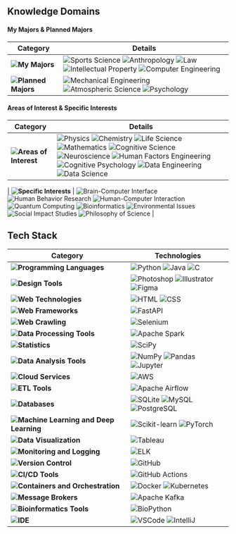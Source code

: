 ## Knowledge Domains

#### My Majors & Planned Majors

| **Category** | **Details** |
|------------|-------------|
| **![My Majors](https://img.shields.io/badge/My%20Majors-EAF4FB?style=flat-square)** | ![Sports Science](https://img.shields.io/badge/Sports%20Science-A8E1DB?style=flat-square) ![Anthropology](https://img.shields.io/badge/Anthropology-A8E1DB?style=flat-square) ![Law](https://img.shields.io/badge/Law-A8E1DB?style=flat-square) ![Intellectual Property](https://img.shields.io/badge/Intellectual%20Property-A8E1DB?style=flat-square) ![Computer Engineering](https://img.shields.io/badge/Computer%20Engineering-C1B3F2?style=flat-square) |
| **![Planned Majors](https://img.shields.io/badge/Planned%20Majors-EAF4FB?style=flat-square)** | ![Mechanical Engineering](https://img.shields.io/badge/Mechanical%20Engineering-FFCBDF?style=flat-square) ![Atmospheric Science](https://img.shields.io/badge/Atmospheric%20Science-FFCBDF?style=flat-square) ![Psychology](https://img.shields.io/badge/Psychology-FFCBDF?style=flat-square) |

#### Areas of Interest & Specific Interests

| **Category** | **Details** |
|------------|-------------|
| **![Areas of Interest](https://img.shields.io/badge/Areas%20of%20Interest-EAF4FB?style=flat-square)** | ![Physics](https://img.shields.io/badge/Physics-A8E1DB?style=flat-square) ![Chemistry](https://img.shields.io/badge/Chemistry-A8E1DB?style=flat-square) ![Life Science](https://img.shields.io/badge/Life%20Science-A8E1DB?style=flat-square) ![Mathematics](https://img.shields.io/badge/Mathematics-A8E1DB?style=flat-square) ![Cognitive Science](https://img.shields.io/badge/Cognitive%20Science-C1B3F2?style=flat-square) ![Neuroscience](https://img.shields.io/badge/Neuroscience-C1B3F2?style=flat-square) ![Human Factors Engineering](https://img.shields.io/badge/Human%20Factors%20Engineering-C1B3F2?style=flat-square) ![Cognitive Psychology](https://img.shields.io/badge/Cognitive%20Psychology-C1B3F2?style=flat-square) ![Data Engineering](https://img.shields.io/badge/Data%20Engineering-EAF4FB?style=flat-square) ![Data Science](https://img.shields.io/badge/Data%20Science-EAF4FB?style=flat-square) |

| **![Specific Interests](https://img.shields.io/badge/Specific%20Interests-EAF4FB?style=flat-square)** | ![Brain-Computer Interface](https://img.shields.io/badge/Brain--Computer%20Interface-A8E1DB?style=flat-square) ![Human Behavior Research](https://img.shields.io/badge/Human%20Behavior%20Research-C1B3F2?style=flat-square)  ![Human-Computer Interaction](https://img.shields.io/badge/Human--Computer%20Interaction-C1B3F2?style=flat-square) ![Quantum Computing](https://img.shields.io/badge/Quantum%20Computing-FFCBDF?style=flat-square) ![Bioinformatics](https://img.shields.io/badge/Bioinformatics-FFCBDF?style=flat-square) ![Environmental Issues](https://img.shields.io/badge/Environmental%20Issues-EAF4FB?style=flat-square) ![Social Impact Studies](https://img.shields.io/badge/Social%20Impact%20Studies-EAF4FB?style=flat-square) ![Philosophy of Science](https://img.shields.io/badge/Philosophy%20of%20Science-EAF4FB?style=flat-square) |



## Tech Stack

| **Category** | **Technologies** |
|--------------|-------------------|
| **![Programming Languages](https://img.shields.io/badge/Programming%20Languages-EAF4FB?style=flat-square)** | ![Python](https://img.shields.io/badge/Python-A8E1DB?style=flat-square&logo=Python&logoColor=white) ![Java](https://img.shields.io/badge/Java-C1B3F2?style=flat-square&logo=Java&logoColor=white) ![C](https://img.shields.io/badge/C-FFCBDF?style=flat-square&logo=C&logoColor=white) |
| **![Design Tools](https://img.shields.io/badge/Design%20Tools-EAF4FB?style=flat-square)** | ![Photoshop](https://img.shields.io/badge/Photoshop-A8E1DB?style=flat-square&logo=Adobe-Photoshop&logoColor=white) ![Illustrator](https://img.shields.io/badge/Illustrator-A8E1DB?style=flat-square&logo=Adobe-Illustrator&logoColor=white) ![Figma](https://img.shields.io/badge/Figma-A8E1DB?style=flat-square&logo=Figma&logoColor=white) |
| **![Web Technologies](https://img.shields.io/badge/Web%20Technologies-EAF4FB?style=flat-square)** | ![HTML](https://img.shields.io/badge/HTML-A8E1DB?style=flat-square&logo=HTML5&logoColor=white) ![CSS](https://img.shields.io/badge/CSS-A8E1DB?style=flat-square&logo=CSS3&logoColor=white) |
| **![Web Frameworks](https://img.shields.io/badge/Web%20Frameworks-EAF4FB?style=flat-square)** | ![FastAPI](https://img.shields.io/badge/FastAPI-C1B3F2?style=flat-square&logo=FastAPI&logoColor=white) |
| **![Web Crawling](https://img.shields.io/badge/Web%20Crawling-EAF4FB?style=flat-square)** | ![Selenium](https://img.shields.io/badge/Selenium-FFCBDF?style=flat-square&logo=Selenium&logoColor=white) |
| **![Data Processing Tools](https://img.shields.io/badge/Data%20Processing%20Tools-EAF4FB?style=flat-square)** | ![Apache Spark](https://img.shields.io/badge/Apache%20Spark-A8E1DB?style=flat-square&logo=Apache-Spark&logoColor=white) |
| **![Statistics](https://img.shields.io/badge/Statistics-EAF4FB?style=flat-square)** | ![SciPy](https://img.shields.io/badge/SciPy-FFCBDF?style=flat-square&logo=SciPy&logoColor=white) |
| **![Data Analysis Tools](https://img.shields.io/badge/Data%20Analysis%20Tools-EAF4FB?style=flat-square)** | ![NumPy](https://img.shields.io/badge/NumPy-A8E1DB?style=flat-square&logo=NumPy&logoColor=white) ![Pandas](https://img.shields.io/badge/Pandas-C1B3F2?style=flat-square&logo=Pandas&logoColor=white) ![Jupyter](https://img.shields.io/badge/Jupyter-A8E1DB?style=flat-square&logo=Jupyter&logoColor=white) |
| **![Cloud Services](https://img.shields.io/badge/Cloud%20Services-EAF4FB?style=flat-square)** | ![AWS](https://img.shields.io/badge/AWS-A8E1DB?style=flat-square&logo=amazonwebservices&logoColor=white) |
| **![ETL Tools](https://img.shields.io/badge/ETL%20Tools-EAF4FB?style=flat-square)** | ![Apache Airflow](https://img.shields.io/badge/Apache%20Airflow-C1B3F2?style=flat-square&logo=Apache-Airflow&logoColor=white) |
| **![Databases](https://img.shields.io/badge/Databases-EAF4FB?style=flat-square)** | ![SQLite](https://img.shields.io/badge/Sqlite-A8E1DB?style=flat-square&logo=SQLite&logoColor=white) ![MySQL](https://img.shields.io/badge/MySQL-A8E1DB?style=flat-square&logo=MySQL&logoColor=white) ![PostgreSQL](https://img.shields.io/badge/PostgreSQL-FFCBDF?style=flat-square&logo=PostgreSQL&logoColor=white) |
| **![Machine Learning and Deep Learning](https://img.shields.io/badge/Machine%20Learning%20and%20Deep%20Learning-EAF4FB?style=flat-square)** | ![Scikit-learn](https://img.shields.io/badge/Scikit--learn-FFCBDF?style=flat-square&logo=Scikit-learn&logoColor=white) ![PyTorch](https://img.shields.io/badge/PyTorch-C1B3F2?style=flat-square&logo=PyTorch&logoColor=white) |
| **![Data Visualization](https://img.shields.io/badge/Data%20Visualization-EAF4FB?style=flat-square)** | ![Tableau](https://img.shields.io/badge/Tableau-FFCBDF?style=flat-square&logo=Tableau&logoColor=white) |
| **![Monitoring and Logging](https://img.shields.io/badge/Monitoring%20and%20Logging-EAF4FB?style=flat-square)** | ![ELK](https://img.shields.io/badge/ELK-A8E1DB?style=flat-square&logo=Elastic-Stack&logoColor=white) |
| **![Version Control](https://img.shields.io/badge/Version%20Control-EAF4FB?style=flat-square)** | ![GitHub](https://img.shields.io/badge/GitHub-A8E1DB?style=flat-square&logo=GitHub&logoColor=white) |
| **![CI/CD Tools ](https://img.shields.io/badge/CI/CD%20Tools-EAF4FB?style=flat-square)** | ![GitHub Actions](https://img.shields.io/badge/GitHub%20Actions-C1B3F2?style=flat-square&logo=GitHub-Actions&logoColor=white) |
| **![Containers and Orchestration](https://img.shields.io/badge/Containers%20and%20Orchestration-EAF4FB?style=flat-square)** | ![Docker](https://img.shields.io/badge/Docker-A8E1DB?style=flat-square&logo=Docker&logoColor=white) ![Kubernetes](https://img.shields.io/badge/Kubernetes-FFCBDF?style=flat-square&logo=Kubernetes&logoColor=white) |
| **![Message Brokers](https://img.shields.io/badge/Message%20Brokers-EAF4FB?style=flat-square)** | ![Apache Kafka](https://img.shields.io/badge/Apache%20Kafka-FFCBDF?style=flat-square&logo=Apache-Kafka&logoColor=white) |
| **![Bioinformatics Tools](https://img.shields.io/badge/Bioinformatics%20Tools-EAF4FB?style=flat-square)** | ![BioPython](https://img.shields.io/badge/BioPython-FFCBDF?style=flat-square&logo=Biopython&logoColor=white) |
| **![IDE](https://img.shields.io/badge/IDE-EAF4FB?style=flat-square)**| ![VSCode](https://img.shields.io/badge/VSCode-A8E1DB?style=flat-square&logo=Visual-Studio-Code&logoColor=130613) ![IntelliJ](https://img.shields.io/badge/IntelliJ-FFCBDF?style=flat-square&logo=IntelliJ-IDEA&logoColor=white) |

